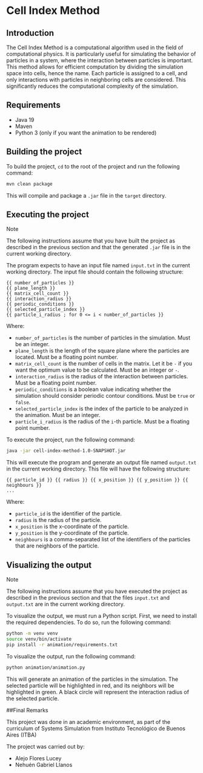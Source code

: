 # Cell Index Method

## Introduction

The Cell Index Method is a computational algorithm used in the field of computational physics. It is particularly useful for simulating the behavior of particles in a system, where the interaction between particles is important. This method allows for efficient computation by dividing the simulation space into cells, hence the name. Each particle is assigned to a cell, and only interactions with particles in neighboring cells are considered. This significantly reduces the computational complexity of the simulation.

## Requirements

* Java 19
* Maven
* Python 3 (only if you want the animation to be rendered)

## Building the project

To build the project, `cd` to the root of the project and run the following command:

```bash
mvn clean package
```

This will compile and package a `.jar` file in the `target` directory.

## Executing the project

> [!NOTE]  
> The following instructions assume that you have built the project as described in the previous section and that the generated `.jar` file is in the current working directory.

The program expects to have an input file named `input.txt` in the current working directory. The input file should contain the following structure:

```text
{{ number_of_particles }}
{{ plane_length }}
{{ matrix_cell_count }}
{{ interaction_radius }}
{{ periodic_conditions }}
{{ selected_particle_index }}
{{ particle_i_radius ; for 0 <= i < number_of_particles }}
```

Where:

* `number_of_particles` is the number of particles in the simulation. Must be an integer.
* `plane_length` is the length of the square plane where the particles are located. Must be a floating point number.
* `matrix_cell_count` is the number of cells in the matrix. Let it be `-` if you want the optimum value to be calculated. Must be an integer or `-`.
* `interaction_radius` is the radius of the interaction between particles. Must be a floating point number.
* `periodic_conditions` is a boolean value indicating whether the simulation should consider periodic contour conditions. Must be `true` or `false`.
* `selected_particle_index` is the index of the particle to be analyzed in the animation. Must be an integer.
* `particle_i_radius` is the radius of the `i`-th particle. Must be a floating point number.

To execute the project, run the following command:

```bash
java -jar cell-index-method-1.0-SNAPSHOT.jar
```

This will execute the program and generate an output file named `output.txt` in the current working directory. This file will have the following structure:

```text
{{ particle_id }} {{ radius }} {{ x_position }} {{ y_position }} {{ neighbours }}
...
```

Where:

* `particle_id` is the identifier of the particle.
* `radius` is the radius of the particle.
* `x_position` is the x-coordinate of the particle.
* `y_position` is the y-coordinate of the particle.
* `neighbours` is a comma-separated list of the identifiers of the particles that are neighbors of the particle.

## Visualizing the output

> [!NOTE]  
> The following instructions assume that you have executed the project as described in the previous section and that the files `input.txt` and `output.txt` are in the current working directory.

To visualize the output, we must run a Python script. First, we need to install the required dependencies. To do so, run the following command:

```bash
python -m venv venv
source venv/bin/activate
pip install -r animation/requirements.txt
```

To visualize the output, run the following command:

```bash
python animation/animation.py
```

This will generate an animation of the particles in the simulation. The selected particle will be highlighted in red, and its neighbors will be highlighted in green. A black circle will represent the interaction radius of the selected particle.

##Final Remarks

This project was done in an academic environment, as part of the curriculum of Systems Simulation from Instituto Tecnológico de Buenos Aires (ITBA)

The project was carried out by:

* Alejo Flores Lucey
* Nehuén Gabriel Llanos
